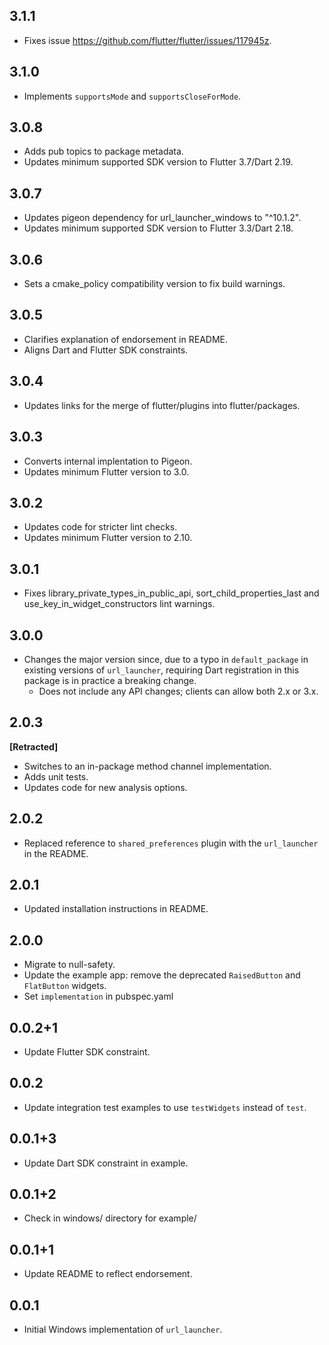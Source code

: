 ## 3.1.1

* Fixes issue https://github.com/flutter/flutter/issues/117945z.

## 3.1.0

* Implements `supportsMode` and `supportsCloseForMode`.

## 3.0.8

* Adds pub topics to package metadata.
* Updates minimum supported SDK version to Flutter 3.7/Dart 2.19.

## 3.0.7

* Updates pigeon dependency for url_launcher_windows to "^10.1.2".
* Updates minimum supported SDK version to Flutter 3.3/Dart 2.18.

## 3.0.6

* Sets a cmake_policy compatibility version to fix build warnings.

## 3.0.5

* Clarifies explanation of endorsement in README.
* Aligns Dart and Flutter SDK constraints.

## 3.0.4

* Updates links for the merge of flutter/plugins into flutter/packages.

## 3.0.3

* Converts internal implentation to Pigeon.
* Updates minimum Flutter version to 3.0.

## 3.0.2

* Updates code for stricter lint checks.
* Updates minimum Flutter version to 2.10.

## 3.0.1

* Fixes library_private_types_in_public_api, sort_child_properties_last and use_key_in_widget_constructors
  lint warnings.

## 3.0.0

* Changes the major version since, due to a typo in `default_package` in
  existing versions of `url_launcher`, requiring Dart registration in this
  package is in practice a breaking change.
  * Does not include any API changes; clients can allow both 2.x or 3.x.

## 2.0.3

**\[Retracted\]**

* Switches to an in-package method channel implementation.
* Adds unit tests.
* Updates code for new analysis options.

## 2.0.2

* Replaced reference to `shared_preferences` plugin with the `url_launcher` in the README.

## 2.0.1

* Updated installation instructions in README.

## 2.0.0

* Migrate to null-safety.
* Update the example app: remove the deprecated `RaisedButton` and `FlatButton` widgets.
* Set `implementation` in pubspec.yaml

## 0.0.2+1

* Update Flutter SDK constraint.

## 0.0.2

* Update integration test examples to use `testWidgets` instead of `test`.

## 0.0.1+3

* Update Dart SDK constraint in example.

## 0.0.1+2

* Check in windows/ directory for example/

## 0.0.1+1

* Update README to reflect endorsement.

## 0.0.1

* Initial Windows implementation of `url_launcher`.
